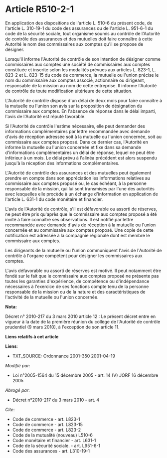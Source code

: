 # Article R510-2-1

En application des dispositions de l'article L. 510-6 du présent code, de l'article L. 310-19-1 du code des assurances ou de
l'article L. 951-6-1 du code de la sécurité sociale, tout organisme soumis au contrôle de l'Autorité de contrôle des
assurances et des mutuelles doit faire connaître à cette Autorité le nom des commissaires aux comptes qu'il se propose de
désigner.

Lorsqu'il informe l'Autorité de contrôle de son intention de désigner comme commissaires aux comptes une société de
commissaires aux comptes constituée et inscrite selon les modalités prévues aux articles L. 823-1, L. 823-2 et L. 823-15 du
code de commerce, la mutuelle ou l'union précise le nom du commissaire aux comptes associé, actionnaire ou dirigeant,
responsable de la mission au nom de cette entreprise. Il informe l'Autorité de contrôle de toute modification ultérieure de
cette situation.

L'Autorité de contrôle dispose d'un délai de deux mois pour faire connaître à la mutuelle ou l'union son avis sur la
proposition de désignation du commissaire aux comptes. En l'absence de réponse dans le délai imparti, l'avis de l'Autorité
est réputé favorable.

Si l'Autorité de contrôle l'estime nécessaire, elle peut demander des informations complémentaires par lettre recommandée
avec demande d'avis de réception adressée soit à la mutuelle ou l'union concernée, soit au commissaire aux comptes proposé.
Dans ce dernier cas, l'Autorité en informe la mutuelle ou l'union concernée et fixe dans sa demande d'informations
complémentaires un délai de réponse, lequel ne peut être inférieur à un mois. Le délai prévu à l'alinéa précédent est alors
suspendu jusqu'à la réception des informations complémentaires.

L'Autorité de contrôle des assurances et des mutuelles peut également prendre en compte dans son appréciation les
informations relatives au commissaire aux comptes proposé ou, le cas échéant, à la personne responsable de la mission, qui
lui sont transmises par l'une des autorités avec lesquelles elle procède à un échange d'information en application de
l'article L. 631-1 du code monétaire et financier.

L'avis de l'Autorité de contrôle, s'il est défavorable ou assorti de réserves, ne peut être pris qu'après que le commissaire
aux comptes proposé a été invité à faire connaître ses observations. Il est notifié par lettre recommandée avec demande
d'avis de réception à la mutuelle ou l'union concernée et au commissaire aux comptes proposé. Une copie de cette notification
est adressée à la compagnie régionale dont est membre le commissaire aux comptes.

Les dirigeants de la mutuelle ou l'union communiquent l'avis de l'Autorité de contrôle à l'organe compétent pour désigner les
commissaires aux comptes.

L'avis défavorable ou assorti de réserves est motivé. Il peut notamment être fondé sur le fait que le commissaire aux comptes
proposé ne présente pas toutes les garanties d'expérience, de compétence ou d'indépendance nécessaires à l'exercice de ses
fonctions compte tenu de la personne responsable de la mission ou de la nature et des caractéristiques de l'activité de la
mutuelle ou l'union concernée.

**Nota:**

Décret n° 2010-217 du 3 mars 2010 article 12 : Le présent décret entre en vigueur à la date de la première réunion du collège
de l'Autorité de contrôle prudentiel (9 mars 2010), à l'exception de son article 11.

**Liens relatifs à cet article**

**Liens**:

  - TXT_SOURCE: Ordonnance 2001-350 2001-04-19

_Modifié par_:

  - Loi n°2005-1564 du 15 décembre 2005 - art. 14 (V) JORF 16 décembre 2005

_Abrogé par_:

  - Décret n°2010-217 du 3 mars 2010 - art. 4

_Cite_:

  - Code de commerce - art. L823-1
  - Code de commerce - art. L823-15
  - Code de commerce - art. L823-2
  - Code de la mutualité (nouveau) L510-6
  - Code monétaire et financier - art. L631-1
  - Code de la sécurité sociale. - art. L951-6-1
  - Code des assurances - art. L310-19-1
